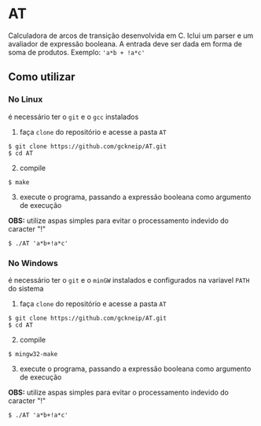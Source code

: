 # AT

Calculadora de arcos de transição desenvolvida em C. Iclui um parser e um avaliador de expressão booleana.
A entrada deve ser dada em forma de soma de produtos. Exemplo: `'a*b + !a*c'`

## Como utilizar

### No Linux
é necessário ter o `git` e o `gcc` instalados
1) faça `clone` do repositório e acesse a pasta `AT`
```
$ git clone https://github.com/gckneip/AT.git
$ cd AT
```
2) compile
```
$ make
```
3) execute o programa, passando a expressão booleana como argumento de execução

**OBS:** utilize aspas simples para evitar o processamento indevido do caracter "!"
```
$ ./AT 'a*b+!a*c'
```

### No Windows
é necessário ter o `git` e o `minGW` instalados e configurados na variavel `PATH` do sistema
1) faça `clone` do repositório e acesse a pasta `AT`
```
$ git clone https://github.com/gckneip/AT.git
$ cd AT
```
2) compile
```
$ mingw32-make
```
3) execute o programa, passando a expressão booleana como argumento de execução

**OBS:** utilize aspas simples para evitar o processamento indevido do caracter "!"
```
$ ./AT 'a*b+!a*c'
```
